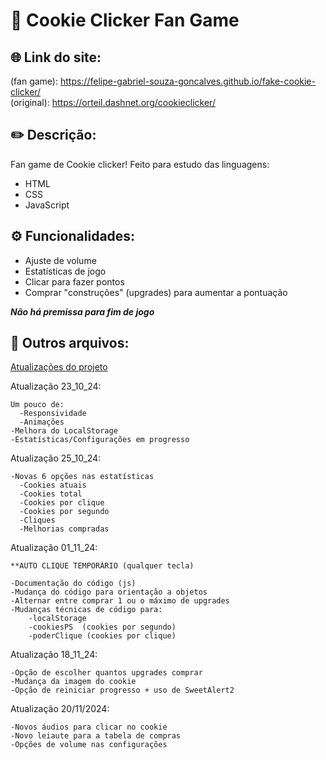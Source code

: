 # 🍪 Cookie Clicker Fan Game

## 🌐 Link do site:
(fan game): https://felipe-gabriel-souza-goncalves.github.io/fake-cookie-clicker/ <br>
(original): https://orteil.dashnet.org/cookieclicker/

## ✏️ Descrição:
Fan game de Cookie clicker!
Feito para estudo das linguagens:
- HTML
- CSS
- JavaScript

## ⚙️ Funcionalidades:
- Ajuste de volume
- Estatísticas de jogo
- Clicar para fazer pontos
- Comprar "construções" (upgrades) para aumentar a pontuação

**_Não há premissa para fim de jogo_**

## 📁 Outros arquivos:
[Atualizações do projeto](CHANGELOG.md)

Atualização 23_10_24:

    Um pouco de:
      -Responsividade
      -Animações
    -Melhora do LocalStorage
    -Estatísticas/Configurações em progresso

Atualização 25_10_24:

    -Novas 6 opções nas estatísticas
      -Cookies atuais
      -Cookies total
      -Cookies por clique
      -Cookies por segundo
      -Cliques
      -Melhorias compradas

Atualização 01_11_24:

    **AUTO CLIQUE TEMPORÁRIO (qualquer tecla)
    
    -Documentação do código (js)
    -Mudança do código para orientação a objetos
    -Alternar entre comprar 1 ou o máximo de upgrades
    -Mudanças técnicas de código para:
        -localStorage
        -cookiesPS  (cookies por segundo)
        -poderClique (cookies por clique)

Atualização 18_11_24:

    -Opção de escolher quantos upgrades comprar
    -Mudança da imagem do cookie
    -Opção de reiniciar progresso + uso de SweetAlert2

Atualização 20/11/2024:

    -Novos áudios para clicar no cookie
    -Novo leiaute para a tabela de compras
    -Opções de volume nas configurações
